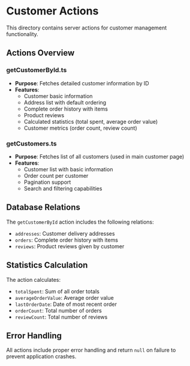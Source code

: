 # Customer Actions

This directory contains server actions for customer management functionality.

## Actions Overview

### getCustomerById.ts
- **Purpose**: Fetches detailed customer information by ID
- **Features**:
  - Customer basic information
  - Address list with default ordering
  - Complete order history with items
  - Product reviews
  - Calculated statistics (total spent, average order value)
  - Customer metrics (order count, review count)

### getCustomers.ts
- **Purpose**: Fetches list of all customers (used in main customer page)
- **Features**:
  - Customer list with basic information
  - Order count per customer
  - Pagination support
  - Search and filtering capabilities

## Database Relations

The `getCustomerById` action includes the following relations:
- `addresses`: Customer delivery addresses
- `orders`: Complete order history with items
- `reviews`: Product reviews given by customer

## Statistics Calculation

The action calculates:
- `totalSpent`: Sum of all order totals
- `averageOrderValue`: Average order value
- `lastOrderDate`: Date of most recent order
- `orderCount`: Total number of orders
- `reviewCount`: Total number of reviews

## Error Handling

All actions include proper error handling and return `null` on failure to prevent application crashes.
